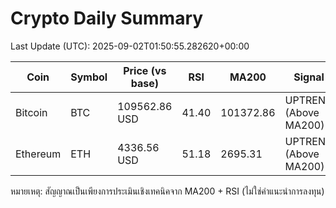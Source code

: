 # Crypto Daily Summary

Last Update (UTC): 2025-09-02T01:50:55.282620+00:00

| Coin | Symbol | Price (vs base) | RSI | MA200 | Signal |
|------|--------|------------------|-----|-------|--------|
| Bitcoin | BTC | 109562.86 USD | 41.40 | 101372.86 | UPTREND (Above MA200) |
| Ethereum | ETH | 4336.56 USD | 51.18 | 2695.31 | UPTREND (Above MA200) |

หมายเหตุ: สัญญาณเป็นเพียงการประเมินเชิงเทคนิคจาก MA200 + RSI (ไม่ใช่คำแนะนำการลงทุน)
